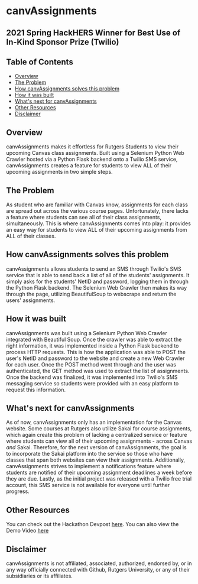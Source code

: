 # canvAssignments
## 2021 Spring HackHERS Winner for Best Use of In-Kind Sponsor Prize (Twilio)

## Table of Contents
- [Overview](#overview)
- [The Problem](#the-problem)
- [How canvAssignments solves this problem](#how-canvAssignments-solves-this-problem)
- [How it was built](#how-it-was-built)
- [What's next for canvAssignments](#whats-next-for-canvAssignments)
- [Other Resources](#other-resources)
- [Disclaimer](#disclaimer)


## Overview
canvAssignments makes it effortless for Rutgers Students to view their upcoming Canvas class assignments. Built using a Selenium Python Web Crawler hosted via a Python Flask backend onto a Twilio SMS service, canvAssignments creates a feature for students to view ALL of their upcoming assignments in two simple steps.  

## The Problem 
As student who are familiar with Canvas know, assignments for each class are spread out across the various course pages. Unfortunately, there lacks a feature where students can see all of their class assignments, simultaneously. This is where canvAssignments comes into play: it provides an easy way for students to view ALL of their upcoming assignments from ALL of their classes. 

## How canvAssignments solves this problem
canvAssignments allows students to send an SMS through Twilio's SMS service that is able to send back a list of all of the students' assignments. It simply asks for the students' NetID and password, logging them in through the Python Flask backend. The Selenium Web Crawler then makes its way through the page, utilizing BeautifulSoup to webscrape and return the users' assignments. 

## How it was built
canvAssignments was built using a Selenium Python Web Crawler integrated with Beautiful Soup. Once the crawler was able to extract the right information, it was implemented inside a Python Flask backend to process HTTP requests. This is how the application was able to POST the user's NetID and password to the website and create a new Web Crawler for each user. Once the POST method went through and the user was authenticated, the GET method was used to extract the list of assignments. Once the backend was finalized, it was implemented into Twilio's SMS messaging service so students were provided with an easy platform to request this information. 

## What's next for canvAssignments
As of now, canvAssignments only has an implementation for the Canvas website. Some courses at Rutgers also utilize Sakai for course assignments, which again create this problem of lacking a centralized service or feature where students can view all of their upcoming assignments - across Canvas _and_ Sakai. Therefore, for the next version of canvAssignments, the goal is to incorporate the Sakai platform into the service so those who have classes that span both websites can view their assignments. Additionally, canvAssignments strives to implement a notifications feature where students are notified of their upcoming assignment deadlines a week before they are due. Lastly, as the initial project was released with a Twilio free trial account, this SMS service is not available for everyone until further progress. 

## Other Resources
You can check out the Hackathon Devpost [here](https://devpost.com/software/canvassignments).
You can also view the Demo Video [here](https://youtu.be/OC-ip6P_IH0)

## Disclaimer
canvAssignments is not affiliated, associated, authorized, endorsed by, or in any way officially connected with Github, Rutgers University, or any of their subsidiaries or its affiliates.
